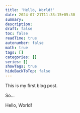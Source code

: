 ```yaml
---
title: 'Hello, World!'
date: 2024-07-21T11:33:15+05:30
summary:
description:
draft: false
toc: false
readTime: true
autonumber: false
math: true
tags: []
categories: []
series: []
showTags: true
hideBackToTop: false
---
```


This is my first blog post.

So...

Hello, World!